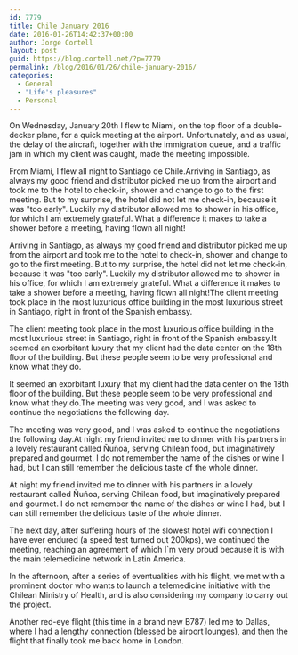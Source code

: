 ```yaml
---
id: 7779
title: Chile January 2016
date: 2016-01-26T14:42:37+00:00
author: Jorge Cortell
layout: post
guid: https://blog.cortell.net/?p=7779
permalink: /blog/2016/01/26/chile-january-2016/
categories:
  - General
  - "Life's pleasures"
  - Personal
---
```


  
On Wednesday, January 20th I flew to Miami, on the top floor of a double-decker plane, for a quick meeting at the airport. Unfortunately, and as usual, the delay of the aircraft, together with the immigration queue, and a traffic jam in which my client was caught, made the meeting impossible.
  
From Miami, I flew all night to Santiago de Chile.Arriving in Santiago, as always my good friend and distributor picked me up from the airport and took me to the hotel to check-in, shower and change to go to the first meeting. But to my surprise, the hotel did not let me check-in, because it was "too early". Luckily my distributor allowed me to shower in his office, for which I am extremely grateful. What a difference it makes to take a shower before a meeting, having flown all night!

Arriving in Santiago, as always my good friend and distributor picked me up from the airport and took me to the hotel to check-in, shower and change to go to the first meeting. But to my surprise, the hotel did not let me check-in, because it was "too early". Luckily my distributor allowed me to shower in his office, for which I am extremely grateful. What a difference it makes to take a shower before a meeting, having flown all night!The client meeting took place in the most luxurious office building in the most luxurious street in Santiago, right in front of the Spanish embassy.

The client meeting took place in the most luxurious office building in the most luxurious street in Santiago, right in front of the Spanish embassy.It seemed an exorbitant luxury that my client had the data center on the 18th floor of the building. But these people seem to be very professional and know what they do.

It seemed an exorbitant luxury that my client had the data center on the 18th floor of the building. But these people seem to be very professional and know what they do.The meeting was very good, and I was asked to continue the negotiations the following day.

The meeting was very good, and I was asked to continue the negotiations the following day.At night my friend invited me to dinner with his partners in a lovely restaurant called Ñuñoa, serving Chilean food, but imaginatively prepared and gourmet. I do not remember the name of the dishes or wine I had, but I can still remember the delicious taste of the whole dinner.

At night my friend invited me to dinner with his partners in a lovely restaurant called Ñuñoa, serving Chilean food, but imaginatively prepared and gourmet. I do not remember the name of the dishes or wine I had, but I can still remember the delicious taste of the whole dinner.

The next day, after suffering hours of the slowest hotel wifi connection I have ever endured (a speed test turned out 200kps), we continued the meeting, reaching an agreement of which I`m very proud because it is with the main telemedicine network in Latin America.

In the afternoon, after a series of eventualities with his flight, we met with a prominent doctor who wants to launch a telemedicine initiative with the Chilean Ministry of Health, and is also considering my company to carry out the project.

Another red-eye flight (this time in a brand new B787) led me to Dallas, where I had a lengthy connection (blessed be airport lounges), and then the flight that finally took me back home in London.